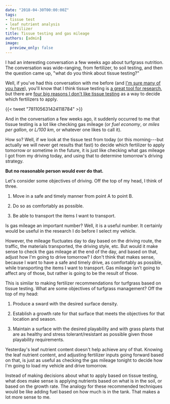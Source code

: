 ```yaml
---
date: "2018-04-30T00:00:00Z"
tags:
- tissue test
- leaf nutrient analysis
- fertilizer
title: Tissue testing and gas mileage
authors: [admin]
image:
  preview_only: false
---
```


I had an interesting conversation a few weeks ago about turfgrass nutrition. The conversation was wide-ranging, from fertilizer, to soil testing, and then the question came up, "what do you think about tissue testing?"

Well, if you've had this conversation with me before (and [I'm sure many of you have](https://twitter.com/Reyes_golf/status/781105631424118784)), you'll know that I think tissue testing is [a great tool for research](http://www.asianturfgrass.com/2017-08-07-tissue-testing-wrong-target/), but there are [four big reasons I don't like tissue testing](http://www.asianturfgrass.com/2017-08-09-not-tissue-test-3-reasons/) as a way to decide which fertilizers to apply.

{{< tweet "781105631424118784" >}}

And in the conversation a few weeks ago, it suddenly occurred to me that tissue testing is a lot like checking gas mileage (or *fuel economy*, or *miles per gallon*, or *L/100 km*, or whatever one likes to call it). 

How so? Well, if we look at the tissue test from today (or this morning---but actually we will never get results that fast) to decide which fertilizer to apply tomorrow or sometime in the future, it is just like checking what gas mileage I got from my driving today, and using that to determine tomorrow's driving strategy. 

**But no reasonable person would ever do that.**

Let's consider some objectives of driving. Off the top of my head, I think of three.

1. Move in a safe and timely manner from point A to point B.

2. Do so as comfortably as possible.

3. Be able to transport the items I want to transport.

Is gas mileage an important number? Well, it is a useful number. It certainly would be useful in the research I do before I select my vehicle. 

However, the mileage fluctuates day to day based on the driving route, the traffic, the materials transported, the driving style, etc. But would it make sense to check the gas mileage at the end of the day, and based on that, adjust how I'm going to drive tomorrow? I don't think that makes sense, because I want to have a safe and timely drive, as comfortably as possible, while transporting the items I want to transport. Gas mileage isn't going to affect any of those, but rather is going to be the result of those.

This is similar to making fertilizer recommendations for turfgrass based on tissue testing. What are some objectives of turfgrass management? Off the top of my head:

1. Produce a sward with the desired surface density.

2. Establish a growth rate for that surface that meets the objectives for that location and season.

3. Maintain a surface with the desired playability and with grass plants that are as healthy and stress tolerant/resistant as possible given those playability requirements.

Yesterday's leaf nutrient content doesn't help achieve any of that. Knowing the leaf nutrient content, and adjusting fertilizer inputs going forward based on that, is just as useful as checking the gas mileage tonight to decide how I'm going to load my vehicle and drive tomorrow.

Instead of making decisions about what to apply based on tissue testing, what does make sense is applying nutrients based on what is in the soil, or based on the growth rate. The analogy for these recommended techniques would be like adding fuel based on how much is in the tank. That makes a lot more sense to me.
